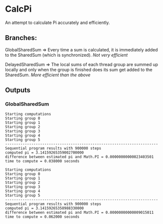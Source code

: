 # CalcPi
An attempt to calculate Pi accurately and efficiently.

## Branches:

GlobalSharedSum => Every time a sum is calculated, it is immediately added to the SharedSum (which is synchronized). *Not very efficient*

DelayedSharedSum => The local sums of each thread group are summed up locally and only when the group is finished does its sum get added to the SharedSum. *More efficient than the above*



## Outputs

### GlobalSharedSum

```
Starting computations
Starting group 0
Starting group 1
Starting group 2
Starting group 3
Starting group 4
Starting group 5
----------------------------------------------------------------------
Sequential program results with 900000 steps
computed pi = 3.14159265359002700000
difference between estimated pi and Math.PI = 0.00000000000023403501
time to compute = 0.038000 seconds

```

```
Starting computations
Starting group 0
Starting group 1
Starting group 2
Starting group 3
Starting group 4
Starting group 5
----------------------------------------------------------------------
Sequential program results with 900000 steps
computed pi = 3.14159265358988330000
difference between estimated pi and Math.PI = 0.00000000000009015011
time to compute = 0.062000 seconds

```
